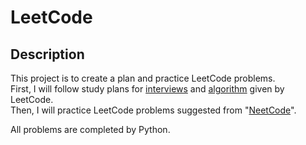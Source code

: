 # LeetCode

## Description
This project is to create a plan and practice LeetCode problems.</br>
First, I will follow study plans for [interviews](https://leetcode.com/study-plan/leetcode-75/) and [algorithm](https://leetcode.com/study-plan/algorithm/) given by LeetCode.</br>
Then, I will practice LeetCode problems suggested from "[NeetCode](https://neetcode.io/practice)". <br/>

All problems are completed by Python.
